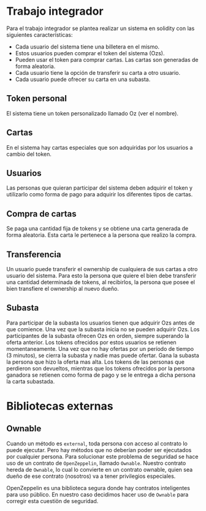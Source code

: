 # Trabajo integrador

Para el trabajo integrador se plantea realizar un sistema en solidity con las siguientes características:

* Cada usuario del sistema tiene una billetera en el mismo.
* Estos usuarios pueden comprar el token del sistema (Ozs).
* Pueden usar el token para comprar cartas. Las cartas son generadas de forma aleatoria. 
* Cada usuario tiene la opción de transferir su carta a otro usuario.
* Cada usuario puede ofrecer su carta en una subasta. 

## Token personal

El sistema tiene un token personalizado llamado Oz (ver el nombre). 

## Cartas

En el sistema hay cartas especiales que son adquiridas por los usuarios a cambio del token.

## Usuarios

Las personas que quieran participar del sistema deben adquirir el token y utilizarlo como forma de pago para adquirir los diferentes tipos de cartas.

## Compra de cartas

Se paga una cantidad fija de tokens y se obtiene una carta generada de forma aleatoria. Esta carta le pertenece a la persona que realizo la compra.

## Transferencia

Un usuario puede transferir el ownership de cualquiera de sus cartas a otro usuario del sistema. Para esto la persona que quiere el bien debe transferir una cantidad determinada de tokens, al recibirlos, la persona que posee el bien transfiere el ownership al nuevo dueño.

## Subasta

Para participar de la subasta los usuarios tienen que adquirir Ozs antes de que comience. Una vez que la subasta inicia no se pueden adquirir Ozs. Los participantes de la subasta ofrecen Ozs en orden, siempre superando la oferta anterior. Los tokens ofrecidos por estos usuarios se retienen momentaneamente. Una vez que no hay ofertas por un período de tiempo (3 minutos), se cierra la subasta y nadie mas puede ofertar. Gana la subasta la persona que hizo la oferta mas alta. Los tokens de las personas que perdieron son devueltos, mientras que los tokens ofrecidos por la persona ganadora se retienen como forma de pago y se le entrega a dicha persona la carta subastada.

# Bibliotecas externas

## Ownable

Cuando un método es `external`, toda persona con acceso al contrato lo puede ejecutar. Pero hay métodos que no deberían poder ser ejecutados por cualquier persona. Para solucionar este problema de seguridad se hace uso de un contrato de `OpenZeppelin`, llamado `Ownable`. Nuestro contrato hereda de `Ownable`, lo cual lo convierte en un contrato ownable, quien sea dueño de ese contrato (nosotros) va a tener privilegios especiales.

OpenZeppelin es una biblioteca segura donde hay contratos inteligentes para uso público. En nuestro caso decidimos hacer uso de `Ownable` para corregir esta cuestiön de seguridad.